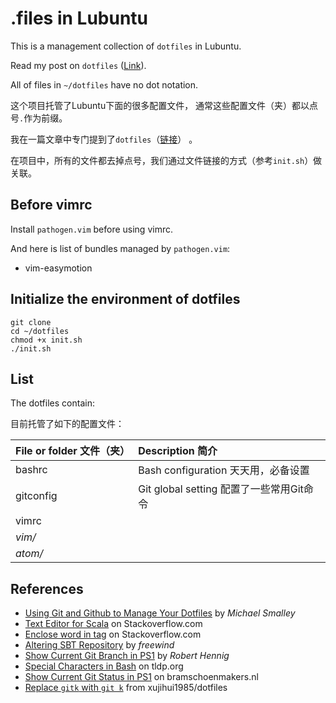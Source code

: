 # .files in Lubuntu

This is a management collection of `dotfiles` in Lubuntu.

Read my post on `dotfiles` ([Link](https://scozv.github.io/blog/pattern/2016/07/22/donot-ask-the-devs-to-prepare-env-by-click)).

All of files in `~/dotfiles` have no dot notation.

这个项目托管了Lubuntu下面的很多配置文件，
通常这些配置文件（夹）都以点号`.`作为前缀。

我在一篇文章中专门提到了`dotfiles`（[链接](https://scozv.github.io/blog/zh/pattern/2016/07/22/donot-ask-the-devs-to-prepare-env-by-click)） 。

在项目中，所有的文件都去掉点号，我们通过文件链接的方式（参考`init.sh`）做关联。

## Before vimrc
Install `pathogen.vim` before using vimrc.

And here is list of bundles managed by `pathogen.vim`:
* vim-easymotion

## Initialize the environment of dotfiles

    git clone
    cd ~/dotfiles
    chmod +x init.sh
    ./init.sh

## List
The dotfiles contain:

目前托管了如下的配置文件：

File or folder 文件（夹） | Description 简介
:-----------------------------------------|:--------------------------
bashrc | Bash configuration 天天用，必备设置
gitconfig | Git global setting 配置了一些常用Git命令
vimrc |
*vim/* |
 *atom/* |

## References
* [Using Git and Github to Manage Your Dotfiles](http://blog.smalleycreative.com/tutorials/using-git-and-github-to-manage-your-dotfiles/) by _Michael Smalley_
* [Text Editor for Scala](http://stackoverflow.com/questions/3626203/text-editor-for-scala) on Stackoverflow.com
* [Enclose word in tag](http://stackoverflow.com/a/10306845) on Stackoverflow.com
* [Altering SBT Repository](http://freewind.me/blog/20140509/2619.html) by _freewind_
* [Show Current Git Branch in PS1](https://coderwall.com/p/fz0e0g) by _Robert Hennig_
* [Special Characters in Bash](http://www.tldp.org/LDP/abs/html/special-chars.html) on tldp.org
* [Show Current Git Status in PS1](http://www.bramschoenmakers.nl/en/node/624) on bramschoenmakers.nl
* [Replace `gitk` with `git k`](https://github.com/xujihui1985/dotfiles/commit/75a1c5ed272db525e9b504a6a4826b3f1fcf5e7a#diff-4723a3b40361325f6612c40749b696d9) from xujihui1985/dotfiles
